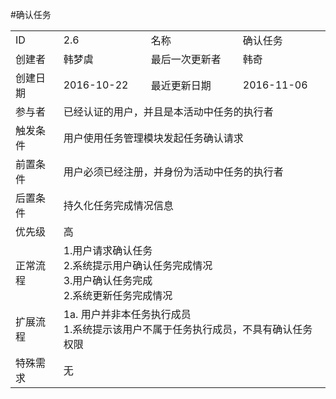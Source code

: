 #确认任务
<table>
<tbody>
<tr><td>ID</td><td>2.6</td><td>名称</td><td>确认任务</td></tr>
<tr><td>创建者</td><td>韩梦虞</td><td>最后一次更新者</td><td>韩奇</td></tr>
<tr><td>创建日期</td><td>2016-10-22</td><td>最近更新日期</td><td>2016-11-06</td></tr>
<tr><td>参与者</td><td colspan="3">已经认证的用户，并且是本活动中任务的执行者</td></tr>
<tr><td>触发条件</td><td colspan="3">用户使用任务管理模块发起任务确认请求 </td></tr>
<tr><td>前置条件</td><td colspan="3">用户必须已经注册，并身份为活动中任务的执行者</td></tr>
<tr><td>后置条件</td><td colspan="3">持久化任务完成情况信息</td></tr>
<tr><td>优先级</td><td colspan="3">高</td></tr>
<tr><td>正常流程</td><td colspan="3">1.用户请求确认任务<br>2.系统提示用户确认任务完成情况<br>3.用户确认任务完成<br>2.系统更新任务完成情况</td></tr>
<tr><td>扩展流程</td><td colspan="3">1a. 用户并非本任务执行成员<br>1.系统提示该用户不属于任务执行成员，不具有确认任务权限</td></tr>
<tr><td>特殊需求</td><td colspan="3">无</td></tr>
</tbody>
</table>
